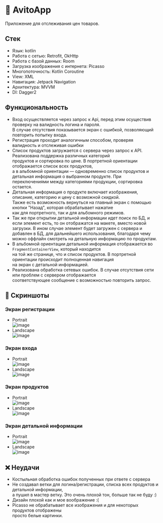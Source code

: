 # 🛒 AvitoApp

Приложение для отслеживания цен товаров.

## Стек
 - Язык: kotlin
 - Работа с сетью: Retrofit, OkHttp
 - Работа с базой данных: Room
 - Загрузка изображения с интернета: Picasso
 - Многопоточность: Kotlin Coroutine
 - View: XML
 - Навигация: Jetpack Navigation
 - Архитектура: MVVM
 - DI: Dagger2

## Функциональность
 - Вход осуществляется через запрос к Api, перед этим осуществив проверку на валидность логина и пароля.  
   В случае отсутствия показывается экран с ошибкой, позволяющий повторить попытку входа.
 - Регистрация проходит аналогичным способом, проверяя валидность и отслеживая ошибки
 - Список продуктов загружается с сервера через запрос к API. Реализована поддержка различных категорий  
   продуктов и сортировка по цене. В портретной ориентации отображается список всех продуктов,  
   а в альбомной ориентации — одновременно список продуктов и детальная информация о выбранном продукте.
   При переключениями между категориями продукции, сортировка остается.
- Детальная информация о продукте включает изображения, описание, категорию и цену с возможной скидкой.  
  Также есть возможность вернуться на главный экран с помощью кнопки "Назад", которая обрабатывает нажатие  
  как для портретного, так и для альбомного режимов.
- Так же при открытии детальной информации идет поиск по БД, и если элемент есть, то он отображатся на макете,
  вместо новой загрузки. В ином случае элемент будет загружен с сервера и добавлен в БД, для дальнейшего
  использования, благодаря чему можно оффлайн смотреть на детальную информацию по продуктам.
- В альбомной ориентации детальной информация отображается во `FragmentContainerView`, который находится  
  на той же странице, что и список продуктов. В портретной ориентации происходит полноценная навигация  
  на экран с детальной информацией.
- Реализована обработка сетевых ошибок. В случае отсутствия сети или проблем с сервером отображается  
  соответствующее сообщение с возможностью повторить запрос.

## 📱 Скриншоты

### Экран регистрации

 - Portrait  
![image](https://github.com/user-attachments/assets/42e3384d-4b86-4931-b735-3c295002fe67)
 - Landscape  
![image](https://github.com/user-attachments/assets/f2f9334a-b4d1-48c1-ab54-9b140489d6ef)

### Экран входа
 - Portrait  
![image](https://github.com/user-attachments/assets/50a35b81-f65c-4477-807e-050fab167c1b)
 - Landscape  
![image](https://github.com/user-attachments/assets/058f56de-1e82-4eff-bdc7-b36dd65e3cb4)
### Экран продуктов
 - Portrait  
![image](https://github.com/user-attachments/assets/ef2e851a-2a27-4eb1-80b3-13cc18f586e9)
 - Landscape  
![image](https://github.com/user-attachments/assets/951a9bc2-66ff-47b8-bad7-5e1a606d3d58)
### Экран детальной информации
 - Portrait  
   ![image](https://github.com/user-attachments/assets/94e20e38-c11b-4780-bcb2-b943c0b64e6a)
 - Landscape  
![image](https://github.com/user-attachments/assets/d3458113-b53b-47d9-b325-a2468005c2e5)

## ❌ Неудачи
 - Костыльная обработка ошибок полученных при ответе с сервера
 - Не создавал ветки для логина/регистрации, списка всех продуктов и детальной информации,  
   а пушил в мастер ветку. Это очень плохой тон, больше так не буду :)
 - Дизайн плохой как и мое воображение :(
 - Picasso не обрабатывает все изображения и для некоторых продуктов отображены  
   просто белые картинки.
